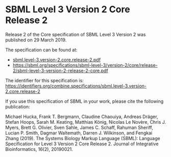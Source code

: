 # SBML Level 3 Version 2 Core Release 2
Release 2 of the Core specification of SBML Level 3 Version 2 was published on 29 March 2019. 

The specification can be found at:

* [sbml.level-3.version-2.core.release-2.pdf](./files/sbml.level-3.version-2.core.release-2.pdf)
* https://sbml.org/specifications/sbml-level-3/version-2/core/release-2/sbml-level-3-version-2-release-2-core.pdf

The identifier for this specification is: https://identifiers.org/combine.specifications/sbml.level-3.version-2.core.release-2

If you use this specification of SBML in your work, please cite the following publication:

Michael Hucka, Frank T. Bergmann, Claudine Chaouiya, Andreas Dräger, Stefan Hoops, Sarah M. Keating, Matthias König, Nicolas Le Novère, Chris J. Myers, Brett G. Olivier, Sven Sahle, James C. Schaff, Rahuman Sheriff, Lucian P. Smith, Dagmar Waltemath, Darren J. Wilkinson, and Fengkai Zhang (2019). The Systems Biology Markup Language (SBML): Language Specification for Level 3 Version 2 Core Release 2. Journal of Integrative Bioinformatics, 16(2), 20190021.